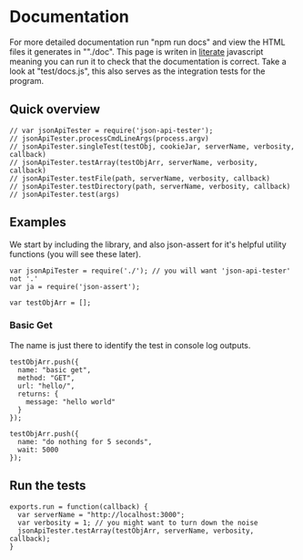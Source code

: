 
# Documentation

For more detailed documentation run "npm run docs" and view the HTML files it
generates in ""./doc". This page is writen in
[literate](https://www.npmjs.com/package/literate) javascript meaning you can
run it to check that the documentation is correct. Take a look at
"test/docs.js", this also serves as the integration tests for the program.


## Quick overview


    // var jsonApiTester = require('json-api-tester');
    // jsonApiTester.processCmdLineArgs(process.argv)
    // jsonApiTester.singleTest(testObj, cookieJar, serverName, verbosity, callback)
    // jsonApiTester.testArray(testObjArr, serverName, verbosity, callback)
    // jsonApiTester.testFile(path, serverName, verbosity, callback)
    // jsonApiTester.testDirectory(path, serverName, verbosity, callback)
    // jsonApiTester.test(args)


## Examples

We start by including the library, and also json-assert for it's helpful utility
functions (you will see these later).

    var jsonApiTester = require('./'); // you will want 'json-api-tester' not '.'
    var ja = require('json-assert');

    var testObjArr = [];


### Basic Get

The name is just there to identify the test in console log outputs.

    testObjArr.push({
      name: "basic get",
      method: "GET",
      url: "hello/",
      returns: {
        message: "hello world"
      }
    });

    testObjArr.push({
      name: "do nothing for 5 seconds",
      wait: 5000
    });

## Run the tests

    exports.run = function(callback) {
      var serverName = "http://localhost:3000";
      var verbosity = 1; // you might want to turn down the noise
      jsonApiTester.testArray(testObjArr, serverName, verbosity, callback);
    }
